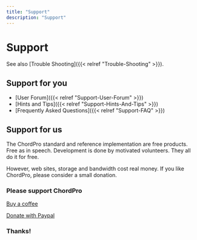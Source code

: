 ```yaml
---
title: "Support"
description: "Support"
---
```


# Support

See also [Trouble Shooting]({{< relref "Trouble-Shooting" >}}).

## Support for you

* [User Forum]({{< relref "Support-User-Forum" >}})
* [Hints and Tips]({{< relref "Support-Hints-And-Tips" >}})
* [Frequently Asked Questions]({{< relref "Support-FAQ" >}})

## Support for us

The ChordPro standard and reference implementation are free products.
Free as in speech. Development is done by motivated volunteers. They
all do it for free.

However, web sites, storage and bandwidth cost real money. If you
like ChordPro, please consider a small donation.

### Please support ChordPro

[Buy a coffee](https://ko-fi.com/chordpro)

[Donate with Paypal](https://www.paypal.com/cgi-bin/webscr?cmd=_donations&business=WDKWDE6R3KR98&lc=GB&item_name=ChordPro&currency_code=EUR&bn=PP-DonationsBF%3Abtn_donate_LG.gif%3ANonHosted)

### Thanks!
